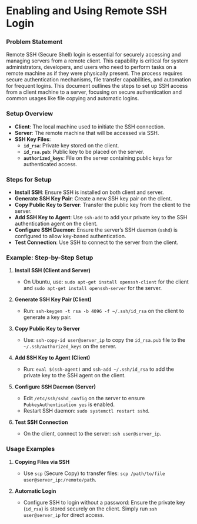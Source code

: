 

# Enabling and Using Remote SSH Login

### Problem Statement

Remote SSH (Secure Shell) login is essential for securely accessing and managing servers from a remote client. This capability is critical for system administrators, developers, and users who need to perform tasks on a remote machine as if they were physically present. The process requires secure authentication mechanisms, file transfer capabilities, and automation for frequent logins. This document outlines the steps to set up SSH access from a client machine to a server, focusing on secure authentication and common usages like file copying and automatic logins.

### Setup Overview

- **Client**: The local machine used to initiate the SSH connection.
- **Server**: The remote machine that will be accessed via SSH.
- **SSH Key Files**:
  - **`id_rsa`**: Private key stored on the client.
  - **`id_rsa.pub`**: Public key to be placed on the server.
  - **`authorized_keys`**: File on the server containing public keys for authenticated access.

### Steps for Setup

- **Install SSH**: Ensure SSH is installed on both client and server.
- **Generate SSH Key Pair**: Create a new SSH key pair on the client.
- **Copy Public Key to Server**: Transfer the public key from the client to the server.
- **Add SSH Key to Agent**: Use `ssh-add` to add your private key to the SSH authentication agent on the client.
- **Configure SSH Daemon**: Ensure the server’s SSH daemon (`sshd`) is configured to allow key-based authentication.
- **Test Connection**: Use SSH to connect to the server from the client.

### Example: Step-by-Step Setup

1. **Install SSH (Client and Server)**
   - On Ubuntu, use: `sudo apt-get install openssh-client` for the client and `sudo apt-get install openssh-server` for the server.
  
2. **Generate SSH Key Pair (Client)**
   - Run: `ssh-keygen -t rsa -b 4096 -f ~/.ssh/id_rsa` on the client to generate a key pair.
  
3. **Copy Public Key to Server**
   - Use: `ssh-copy-id user@server_ip` to copy the `id_rsa.pub` file to the `~/.ssh/authorized_keys` on the server.
  
4. **Add SSH Key to Agent (Client)**
   - Run: `eval $(ssh-agent)` and `ssh-add ~/.ssh/id_rsa` to add the private key to the SSH agent on the client.
  
5. **Configure SSH Daemon (Server)**
   - Edit `/etc/ssh/sshd_config` on the server to ensure `PubkeyAuthentication yes` is enabled.
   - Restart SSH daemon: `sudo systemctl restart sshd`.
  
6. **Test SSH Connection**
   - On the client, connect to the server: `ssh user@server_ip`.

### Usage Examples

1. **Copying Files via SSH**
   - Use `scp` (Secure Copy) to transfer files: `scp /path/to/file user@server_ip:/remote/path`.
  
2. **Automatic Login**
   - Configure SSH to login without a password: Ensure the private key (`id_rsa`) is stored securely on the client. Simply run `ssh user@server_ip` for direct access.
